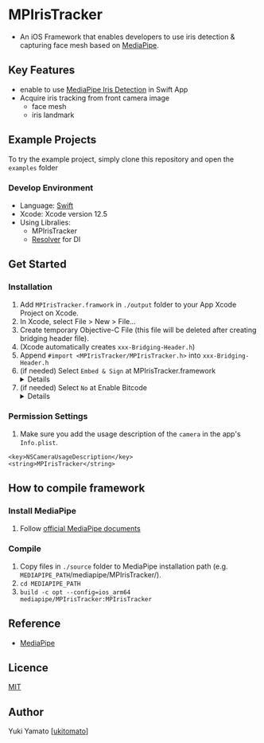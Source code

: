 MPIrisTracker
====
- An iOS Framework that enables developers to use iris detection & capturing face mesh based on [MediaPipe](https://mediapipe.dev/).

## Key Features
- enable to use [MediaPipe Iris Detection](https://google.github.io/mediapipe/solutions/iris.html) in Swift App
- Acquire iris tracking from front camera image
    - face mesh
    - iris landmark

## Example Projects
To try the example project, simply clone this repository and open the `examples` folder 

### Develop Environment
- Language: [Swift](https://developer.apple.com/jp/swift/)
- Xcode: Xcode version 12.5
- Using Libralies:
  - MPIrisTracker
  - [Resolver](https://github.com/hmlongco/Resolver) for DI
 
## Get Started
### Installation

1. Add `MPIrisTracker.framwork` in `./output` folder to your App Xcode Project on Xcode.
2. In Xcode, select File > New > File...
3. Create temporary Objective-C File (this file will be deleted after creating bridging header file).
4. (Xcode automatically creates `xxx-Bridging-Header.h`)
5. Append `#import <MPIrisTracker/MPIrisTracker.h>` into `xxx-Bridging-Header.h`
6. (if needed) Select `Embed & Sign` at MPIrisTracker.framework
    <details>
    <img width="1245" alt="スクリーンショット 2021-06-01 22 01 44" src="https://user-images.githubusercontent.com/20383656/120327724-08932780-c325-11eb-8a3e-454dc398baf3.png">
7. (if needed) Select `No` at Enable Bitcode
    <details>
    <img width="1247" alt="スクリーンショット 2021-06-01 22 04 27" src="https://user-images.githubusercontent.com/20383656/120328010-59a31b80-c325-11eb-8477-a64072fbd81f.png">


### Permission Settings
1. Make sure you add the usage description of the `camera` in the app's `Info.plist`.
```
<key>NSCameraUsageDescription</key>
<string>MPIrisTracker</string>
```

## How to compile framework
### Install MediaPipe
1. Follow [official MediaPipe documents](https://google.github.io/mediapipe/getting_started/install.html)

### Compile
1. Copy files in `./source` folder to MediaPipe installation path (e.g. `MEDIAPIPE_PATH`/mediapipe/MPIrisTracker/).
2. `cd MEDIAPIPE_PATH`
3. `build -c opt --config=ios_arm64 mediapipe/MPIrisTracker:MPIrisTracker`

## Reference
- [MediaPipe](https://google.github.io/mediapipe/)

## Licence
[MIT](https://github.com/ukitomato/MPIrisTracker/blob/master/LICENSE)

## Author
Yuki Yamato [[ukitomato](https://github.com/ukitomato)]
